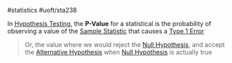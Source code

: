 #statistics 
#uoft/sta238 

In [Hypothesis Testing](Hypothesis%20Testing), the **P-Value** for a statistical is the probability of observing a value of the [Sample Statistic](Sample%20Statistic.md) that causes a [Type 1 Error](Type%201%20Error) 

> Or, the value where we would reject the [Null Hypothesis](Null%20Hypothesis), and accept the [Alternative Hypothesis](Alternative%20Hypothesis) when [Null Hypothesis](Null%20Hypothesis) is actually true